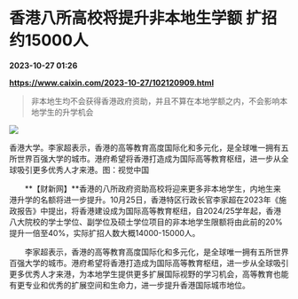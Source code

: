 # 香港八所高校将提升非本地生学额 扩招约15000人

**2023-10-27 01:26**

**https://www.caixin.com/2023-10-27/102120909.html**

> 非本地生均不会获得香港政府资助，并且不算在本地学额之内，不会影响本地学生的升学机会

  

![](https://img.caixin.com/2023-10-27/169836862755261_840_560.jpg)

香港大学。李家超表示，香港的高等教育高度国际化和多元化，是全球唯一拥有五所世界百强大学的城市。港府希望将香港打造成为国际高等教育枢纽，进一步从全球吸引更多优秀人才来港。图：视觉中国

  

　　**【财新网】**香港的八所政府资助高校将迎来更多非本地学生，内地生来港升学的名额将进一步提升。10月25日，香港特区行政长官李家超在2023年《施政报告》中提出，将香港建设成为国际高等教育枢纽，自2024/25学年起，香港八大院校的学士学位、副学位及硕士学位项目的非本地学生限额将由此前的20%提升一倍至40%，实际扩招人数大概14000-15000人。

　　李家超表示，香港的高等教育高度国际化和多元化，是全球唯一拥有五所世界百强大学的城市。港府希望将香港打造成为国际高等教育枢纽，进一步从全球吸引更多优秀人才来港，为本地学生提供更多扩展国际视野的学习机会，高等教育也能有更专业和优秀的扩展空间和生命力，进一步提升香港国际城市地位。